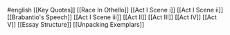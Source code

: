  #english 
[[Key Quotes]]
[[Race In Othello]]
[[Act I Scene i]]
[[Act I Scene ii]]
[[Brabantio's Speech]]
[[Act I Scene iii]]
[[Act II]]
[[Act III]]
[[Act IV]]
[[Act V]]
[[Essay Structure]]
[[Unpacking Exemplars]]
